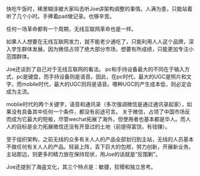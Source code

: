 快吃午饭时，稀里糊涂被大家叫去听Joe讲架构调整的事情。人满为患，只能站着听了几个小时。手捧着pad做记录。也够辛苦。

任何一场革命都有一个周期，无线互联网革命也是一样。

如果人人想要在无线互联网发力，就不能老少通吃了，只能利用人人这个品牌，深入学生群体发展。因为微信占领了绝大部分市场，想要有所成绩，只能更加专注小范围群体。

Joe还谈到了自己对于无线互联网的看法。
pc和手持设备最大的不同在于输入方式，pc是键盘，而手持设备则是语音。因此，在pc时代，最大的UGC是照片和文字，而mobile时代，最大的UGC则将是语音。哪种UGC的产生成本低，则必定会成为主流。

moblie时代的两个关键字，语音和通讯录（多次强调微信是通过通讯录起家），如果没有具备其中任何一个条件，都没有前途可言。
关于微信，占领了中国市场反而成为它最大的短板，尽管wechat拓展了海外，但使用者也基本都是华人。而人人的目标是全力拓展微信还没有开垦过的土地（前提得富饶，有钱赚）。

至于组织架构，之前无线的众多有关人人的产品全部划归到主站，无线的人员基本不做任何有关人人的产品。轻装上阵，丢下巨大的包袱，努力创新，开展新业务。主站那边，则更多的精力放在保持现状，用Joe的话就是“反围剿”。

Joe还提到了海盗文化，其三个特点是：敏捷，狡猾和独立思考。